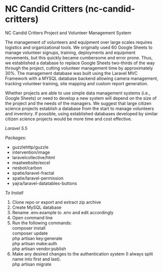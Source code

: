 # NC Candid Critters (nc-candid-critters)
NC Candid Critters Project and Volunteer Management System

The management of volunteers and equipment over large scales requires logistics and organizational tools. We originally used 60 Google Sheets to manage volunteer signups, training, deployments and equipment movements, but this quickly became cumbersome and error prone. Thus, we established a database to replace Google Sheets two-thirds of the way through the project, cutting volunteer management time by approximately 30%. The management database was built using the Laravel MVC Framework with a MYSQL database backend allowing camera management, tracking volunteer training, site mapping and custom report generation.   

Whether projects are able to use simple data management systems (i.e., Google Sheets) or need to develop a new system will depend on the size of the project and the needs of the managers. We suggest that large citizen science projects establish a database from the start to manage volunteers and inventory. If possible, using established databases developed by similar citizen science projects would be more time and cost effective.

*Laravel 5.5*

*Packages:*
* guzzlehttp/guzzle
* intervention/image
* laravelcollective/html
* maatwebsite/excel
* nesbot/carbon
* spatie/laravel-fractal
* spatie/laravel-permission
* yajra/laravel-datatables-buttons

*To Install*
1. Clone repo or export and extract zip archive
2. Create MySQL database
3. Rename .env.example to .env and edit accordingly
4. Open command line
5. Run the following commands:  
    composer install  
    composer update  
    php artisan key:generate  
    php artisan make:auth  
    php artisan vendor:publish  
6. Make any desired changes to the authentication system (I always split name into first and last).  
    php artisan migrate  

